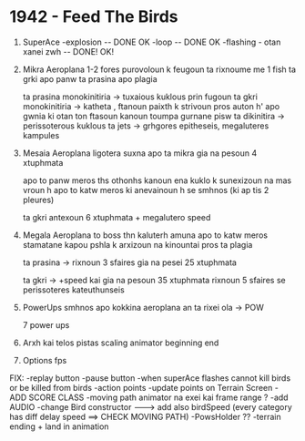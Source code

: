 # 1942 - Feed The Birds

1. SuperAce
    -explosion -- DONE OK
    -loop -- DONE OK
    -flashing - otan xanei zwh  -- DONE! OK!
    
2. Mikra Aeroplana
    1-2 fores purovoloun k feugoun
    ta rixnoume me 1 fish
    ta grki apo panw
    ta prasina apo plagia
    
    ta prasina monokinitiria  -> tuxaious kuklous prin fugoun
    ta gkri monokinitiria -> katheta , ftanoun paixth k strivoun pros auton
                               h' apo gwnia ki otan ton ftasoun kanoun toumpa
                               gurnane pisw
    ta dikinitira -> perissoterous kuklous
    ta jets -> grhgores epitheseis, megaluteres kampules 
    
3. Mesaia Aeroplana
    ligotera suxna apo ta mikra
    gia na pesoun 4 xtuphmata
    
    apo to panw meros ths othonhs kanoun ena kuklo k sunexizoun na mas vroun
    h
    apo to katw meros ki anevainoun
    h
    se smhnos (ki ap tis 2 pleures)
    
    ta gkri antexoun 6 xtuphmata + megalutero speed
    
4. Megala Aeroplana
    to boss
    thn kaluterh amuna
    apo to katw meros
    stamatane kapou pshla k arxizoun na kinountai pros ta plagia
    
    ta prasina -> rixnoun 3 sfaires
                   gia na pesei 25 xtuphmata
    
    ta gkri -> +speed kai gia na pesoun 35 xtuphmata
                rixnoun 5 sfaires
                se perissoteres kateuthunseis
                
5. PowerUps
    smhnos apo kokkina aeroplana
    an ta rixei ola -> POW
    
    7 power ups
    
6. Arxh kai telos pistas
    scaling animator 
        beginning
        end

7. Options
    fps
    

FIX:
-replay button
-pause button
-when superAce flashes cannot kill birds or be killed from birds
-action points
-update points on Terrain Screen - ADD SCORE CLASS
-moving path animator na exei kai frame range ? 
-add AUDIO
-change Bird constructor ---> add also birdSpeed (every category has diff delay speed ==> CHECK MOVING PATH)
-PowsHolder ??
-terrain ending + land in animation